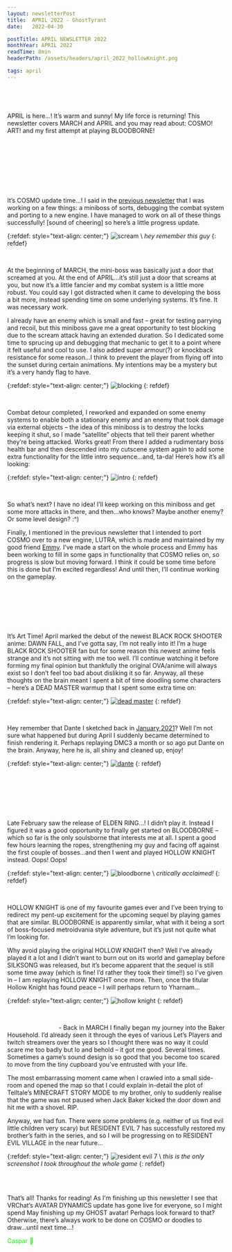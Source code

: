 ```yaml
---
layout: newsletterPost
title:  APRIL 2022 - GhostTyrant
date:   2022-04-30

postTitle: APRIL NEWSLETTER 2022
monthYear: APRIL 2022
readTime: 8min
headerPath: /assets/headers/april_2022_hollowKnight.png

tags: april
---
```


<span style="color:white">IT’S WARM (APRIL)</span>
---

APRIL is here…! It’s warm and sunny! My life force is returning! This newsletter covers MARCH and APRIL and you may read about: COSMO! ART! and my first attempt at playing BLOODBORNE!

<br>
<div class="postBreak" style="border-width:1px;border-color:#ababab"> </div>
<br>

<span style="color:white">’WRITE A COMBAT SYSTEM’ I SAID, ‘IT’LL BE FUN’ I SAID</span>
---

It’s COSMO update time…! I said in the [previous newsletter](/2022/02/28/feb-newsletter.html) that I was working on a few things: a miniboss of sorts, debugging the combat system and porting to a new engine. I have managed to work on all of these things successfully! [sound of cheering] so here’s a little progress update.

{:refdef: style="text-align: center;"}
![scream](/assets/2022_misc/feb_2022_cosmoSlide.gif) \\
*hey remember this guy*
{: refdef}

<br>

At the beginning of MARCH, the mini-boss was basically just a door that screamed at you. At the end of APRIL...it’s still just a door that screams at you, but now it’s a little fancier and my combat system is a little more robust. You could say I got distracted when it came to developing the boss a bit more, instead spending time on some underlying systems. It’s fine. It was necessary work.

I already have an enemy which is small and fast – great for testing parrying and recoil, but this miniboss gave me a great opportunity to test blocking due to the scream attack having an extended duration. So I dedicated some time to sprucing up and debugging that mechanic to get it to a point where it felt useful and cool to use. I also added super armour(?) or knockback resistance for some reason...I think to prevent the player from flying off into the sunset during certain animations. My intentions may be a mystery but it’s a very handy flag to have.

{:refdef: style="text-align: center;"}
![blocking](/assets/2022_misc/april_2022_cosmoBlock.gif)
{: refdef}

<br>

Combat detour completed, I reworked and expanded on some enemy systems to enable both a stationary enemy and an enemy that took damage via external objects – the idea of this miniboss is to destroy the locks keeping it shut, so I made “satellite” objects that tell their parent whether they’re being attacked. Works great! From there I added a rudimentary boss health bar and then descended into my cutscene system again to add some extra functionality for the little intro sequence...and, ta-da! Here’s how it’s all looking:

{:refdef: style="text-align: center;"}
![intro](/assets/2022_misc/april_2022_cosmoIntro.gif)
{: refdef}

<br>

So what’s next? I have no idea! I’ll keep working on this miniboss and get some more attacks in there, and then...who knows? Maybe another enemy? Or some level design? :^)

Finally, I mentioned in the previous newsletter that I intended to port COSMO over to a new engine, LUTRA, which is made and maintained by my good friend [Emmy](https://twitter.com/leafcodes). I’ve made a start on the whole process and Emmy has been working to fill in some gaps in functionality that COSMO relies on, so progress is slow but moving forward. I think it could be some time before this is done but I’m excited regardless! And until then, I’ll continue working on the gameplay.

<br>
<div class="postBreak" style="border-width:1px;border-color:#ababab"> </div>
<br>

<span style="color:white">ART ZONE</span>
---

It’s Art Time! April marked the debut of the newest BLACK ROCK SHOOTER anime: DAWN FALL, and I’ve gotta say, I’m not really into it! I’m a huge BLACK ROCK SHOOTER fan but for some reason this newest anime feels strange and it’s not sitting with me too well. I’ll continue watching it before forming my final opinion but thankfully the original OVA/anime will always exist so I don’t feel too bad about disliking it so far. Anyway, all these thoughts on the brain meant I spent a bit of time doodling some characters – here’s a DEAD MASTER warmup that I spent some extra time on:

{:refdef: style="text-align: center;"}
[![dead master](/assets/2022_misc/april_2022_deadMaster.png)](https://ghosttyrant.co.uk/2022/04/08/dead-master.html)
{: refdef}

<br>

Hey remember that Dante I sketched back in [January 2021](/2021/01/31/jan-newsletter.html)? Well I’m not sure what happened but during April I suddenly became determined to finish rendering it. Perhaps replaying DMC3 a month or so ago put Dante on the brain. Anyway, here he is, all shiny and cleaned up, enjoy!

{:refdef: style="text-align: center;"}
[![dante](/assets/2022_misc/april_2022_danteBP.png)](https://ghosttyrant.co.uk/2022/04/18/danteBP.html)
{: refdef}

<br>
<div class="postBreak" style="border-width:1px;border-color:#ababab"> </div>
<br>

<span style="color:white">GAME ZONE</span>
---

Late February saw the release of ELDEN RING…! I didn’t play it. Instead I figured it was a good opportunity to finally get started on BLOODBORNE – which so far is the only soulsborne that interests me at all. I spent a good few hours learning the ropes, strengthening my guy and facing off against the first couple of bosses...and then I went and played HOLLOW KNIGHT instead. Oops! Oops!

{:refdef: style="text-align: center;"}
![bloodborne](/assets/2022_misc/april_2022_bloodborne.png) \\
*critically acclaimed!*
{: refdef}

<br>

HOLLOW KNIGHT is one of my favourite games ever and I’ve been trying to redirect my pent-up excitement for the upcoming sequel by playing games that are similar. BLOODBORNE is apparently similar, what with it being a sort of boss-focused metroidvania style adventure, but it’s just not quite what I’m looking for.

Why avoid playing the original HOLLOW KNIGHT then? Well I’ve already played it a lot and I didn’t want to burn out on its world and gameplay before SILKSONG was released, but it’s become apparent that the sequel is still some time away (which is fine! I’d rather they took their time!!) so I’ve given in – I am replaying HOLLOW KNIGHT once more. Then, once the titular Hollow Knight has found peace – I will perhaps return to Yharnam...

{:refdef: style="text-align: center;"}
![hollow knight](/assets/2022_misc/april_2022_hollowKnight.png)
{: refdef}

<br>

<span style="color:white">**RESIDENT EVIL 7**</span> - Back in MARCH I finally began my journey into the Baker Household. I’d already seen it through the eyes of various Let’s Players and twitch streamers over the years so I thought there was no way it could scare me too badly but lo and behold – it got me good. Several times. Sometimes a game’s sound design is so good that you become too scared to move from the tiny cupboard you’ve entrusted with your life.

The most embarrassing moment came when I crawled into a small side-room and opened the map so that I could explain in-detail the plot of Telltale’s MINECRAFT STORY MODE to my brother, only to suddenly realise that the game was not paused when Jack Baker kicked the door down and hit me with a shovel. RIP.

Anyway, we had fun. There were some problems (e.g. neither of us find evil little children very scary) but RESIDENT EVIL 7 has successfully restored my brother’s faith in the series, and so I will be progressing on to RESIDENT EVIL VILLAGE in the near future…

{:refdef: style="text-align: center;"}
![resident evil 7](/assets/2022_misc/april_2022_reCat.png) \\
*this is the only screenshot I took throughout the whole game*
{: refdef}

<br>
<div class="postBreak" style="border-width:1px;border-color:#ababab"> </div>
<br>

That’s all! Thanks for reading! As I’m finishing up this newsletter I see that VRChat’s AVATAR DYNAMICS update has gone live for everyone, so I might spend May finishing up my GHOST avatar! Perhaps look forward to that? Otherwise, there’s always work to be done on COSMO or doodles to draw...until next time…!
<br>

<span style="color:lime">Caspar 👻</span>